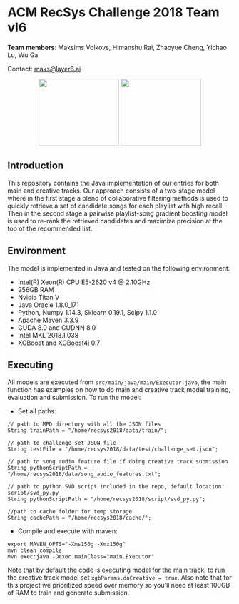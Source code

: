 # ACM RecSys Challenge 2018 Team vl6

**Team members**: Maksims Volkovs, Himanshu Rai, Zhaoyue Cheng, Yichao Lu, Wu Ga

Contact: maks@layer6.ai

<p align="center">
<a href="https://layer6.ai/"><img src="https://github.com/layer6ai-labs/vl6_recsys2018/blob/master/logos/layer6ai-logo.png" width="180" height="150"></a>
<a href="https://vectorinstitute.ai/"><img src="https://github.com/layer6ai-labs/vl6_recsys2018/blob/master/logos/vector.jpg" width="180" height="150"></a>
</p>

<a name="intro"/>

## Introduction
This repository contains the Java implementation of our entries for both main and creative tracks. Our approach 
consists of a two-stage model where in the first stage a blend of collaborative filtering methods is used to 
quickly retrieve a set of candidate songs for each playlist with high recall. Then in the second stage a pairwise 
playlist-song gradient boosting model is used to re-rank the retrieved candidates and maximize precision at the 
top of the recommended list.

<a name="env"/>

## Environment
The model is implemented in Java and tested on the following environment:
* Intel(R) Xeon(R) CPU E5-2620 v4 @ 2.10GHz
* 256GB RAM
* Nvidia Titan V
* Java Oracle 1.8.0_171
* Python, Numpy 1.14.3, Sklearn 0.19.1, Scipy 1.1.0
* Apache Maven 3.3.9
* CUDA 8.0 and CUDNN 8.0
* Intel MKL 2018.1.038
* XGBoost and XGBoost4j 0.7

<a name="dataset"/>

## Executing

All models are executed from `src/main/java/main/Executor.java`, the main function has examples on 
how to do main and creative track model training, evaluation and submission. To run the model:

* Set all paths:
```
// path to MPD directory with all the JSON files
String trainPath = "/home/recsys2018/data/train/";

// path to challenge set JSON file
String testFile = "/home/recsys2018/data/test/challenge_set.json";

// path to song audio feature file if doing creative track submission
String pythonScriptPath = "/home/recsys2018/data/song_audio_features.txt";

// path to python SVD script included in the repo, default location: script/svd_py.py
String pythonScriptPath = "/home/recsys2018/script/svd_py.py";

//path to cache folder for temp storage
String cachePath = "/home/recsys2018/cache/";
```

* Compile and execute with maven:
```
export MAVEN_OPTS="-Xms150g -Xmx150g"
mvn clean compile
mvn exec:java -Dexec.mainClass="main.Executor" 
```
Note that by default the code is executing model for the main track, to run the creative track model set `xgbParams.doCreative = true`. Also note that for this project we prioritized speed over memory so you'll 
need at least 100GB of RAM to train and generate submission.

